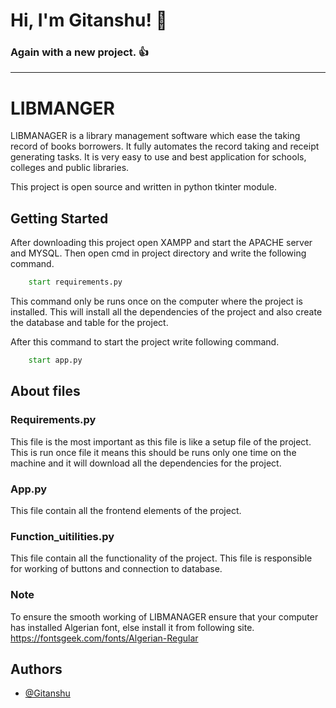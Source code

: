 
# Hi, I'm Gitanshu! 👋
### Again with a new project. 👍
____
# LIBMANGER

LIBMANAGER is a library management software which ease the taking record of books borrowers. It fully automates the record taking and receipt generating tasks. It is very easy to use and best application for schools, colleges and public libraries.

This project is open source and written in python tkinter module.

## Getting Started

After downloading this project open XAMPP and start the APACHE server and MYSQL. Then open cmd in project directory and write the following command.

```cmd
    start requirements.py
```
This command only be runs once on the computer where the project is installed. This will install all the dependencies of the project and also create the database and table for the project.

After this command to start the project write following command.
```cmd
    start app.py
```

## About files

### Requirements.py
This file is the most important as this file is like a setup file of the project. This is run once file it means this should be runs only one time on the machine and it will download all the dependencies for the project.

### App.py
This file contain all the frontend elements of the project.

### Function_uitilities.py
This file contain all the functionality of the project. This file is responsible for working of buttons and connection to database. 



### Note
To ensure the smooth working of LIBMANAGER ensure that your computer has installed Algerian font, else install it from following site.
https://fontsgeek.com/fonts/Algerian-Regular

## Authors

- [@Gitanshu](https://www.github.com/gitanshu18)
